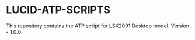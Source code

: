 # LUCID-ATP-SCRIPTS
This repository contains the ATP script for LSX2091 Desktop model.
Version - 1.0.0
